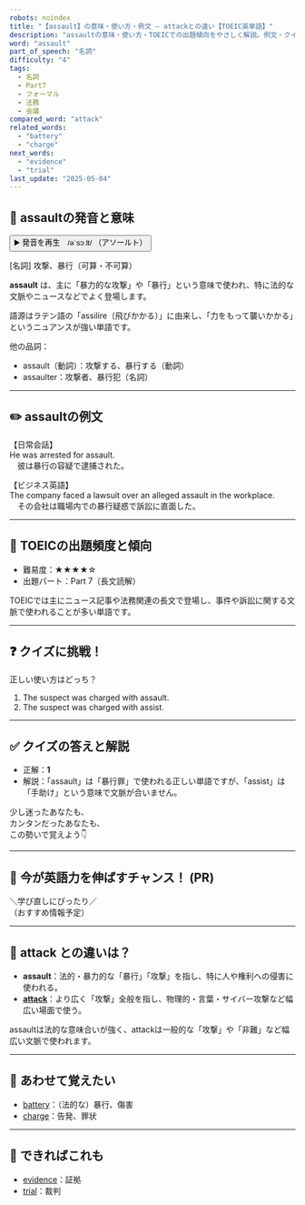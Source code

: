 ```yaml
---
robots: noindex
title: "【assault】の意味・使い方・例文 ― attackとの違い【TOEIC英単語】"
description: "assaultの意味・使い方・TOEICでの出題傾向をやさしく解説。例文・クイズ付きでattackとの違いもわかりやすく学べます。"
word: "assault"
part_of_speech: "名詞"
difficulty: "4"
tags:
  - 名詞
  - Part7
  - フォーマル
  - 法務
  - 会議
compared_word: "attack"
related_words:
  - "battery"
  - "charge"
next_words:
  - "evidence"
  - "trial"
last_update: "2025-05-04"
---
```


## 🔰 assaultの発音と意味

<button class="play-audio" onclick="playTTS('assault')">
  <span class="play-audio-main">
    ▶️ 発音を再生　/əˈsɔːlt/
  </span>
  <span class="play-audio-sub">
    （アソールト）
  </span>
</button>

[名詞] 攻撃、暴行（可算・不可算）

**assault** は、主に「暴力的な攻撃」や「暴行」という意味で使われ、特に法的な文脈やニュースなどでよく登場します。

語源はラテン語の「assilire（飛びかかる）」に由来し、「力をもって襲いかかる」というニュアンスが強い単語です。

他の品詞：  
- assault（動詞）：攻撃する、暴行する（動詞）
- assaulter：攻撃者、暴行犯（名詞）

---

## ✏️ assaultの例文

【日常会話】  
He was arrested for assault.  
　彼は暴行の容疑で逮捕された。

【ビジネス英語】  
The company faced a lawsuit over an alleged assault in the workplace.  
　その会社は職場内での暴行疑惑で訴訟に直面した。

---

## 🎯 TOEICの出題頻度と傾向

- 難易度：★★★★☆
- 出題パート：Part 7（長文読解）

TOEICでは主にニュース記事や法務関連の長文で登場し、事件や訴訟に関する文脈で使われることが多い単語です。

---

## ❓ クイズに挑戦！

正しい使い方はどっち？

1. The suspect was charged with assault.  
2. The suspect was charged with assist.

---

## ✅ クイズの答えと解説

- 正解：**1**
- 解説：「assault」は「暴行罪」で使われる正しい単語ですが、「assist」は「手助け」という意味で文脈が合いません。

少し迷ったあなたも、  
カンタンだったあなたも、  
この勢いで覚えよう👇️

---

## 🚀 今が英語力を伸ばすチャンス！ (PR)

<div class="info-center">
＼学び直しにぴったり／<br>  
（おすすめ情報予定）
</div>

---

## 🤔  attack との違いは？

- **assault**：法的・暴力的な「暴行」「攻撃」を指し、特に人や権利への侵害に使われる。
- **[attack](/attack)**：より広く「攻撃」全般を指し、物理的・言葉・サイバー攻撃など幅広い場面で使う。

assaultは法的な意味合いが強く、attackは一般的な「攻撃」や「非難」など幅広い文脈で使われます。

---

## 🧩 あわせて覚えたい

- [battery](/battery)：（法的な）暴行、傷害
- [charge](/charge)：告発、罪状

---

## 📖 できればこれも

- [evidence](/evidence)：証拠
- [trial](/trial)：裁判

<!-- cvid: aid02_bid41 -->
